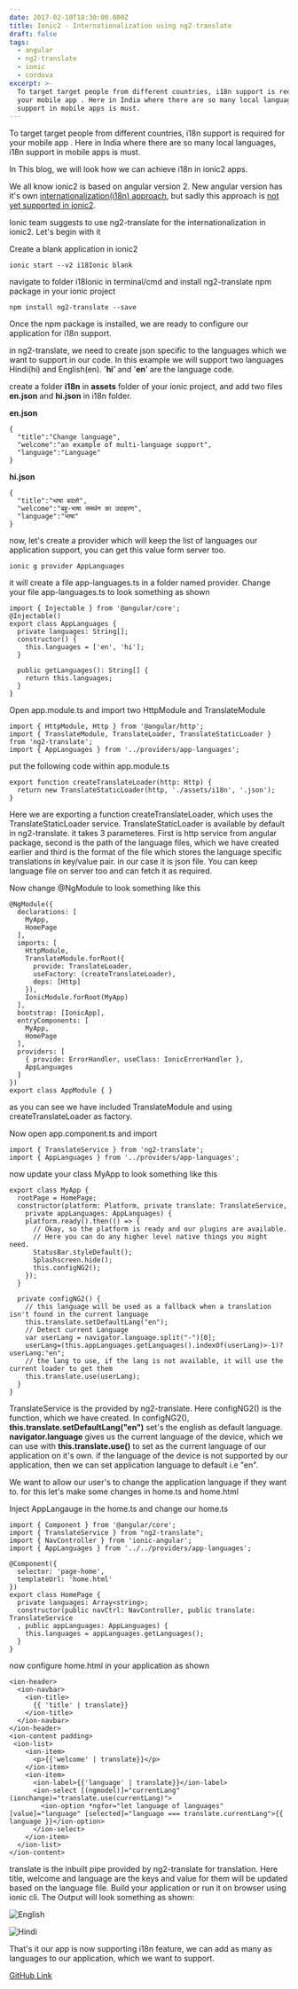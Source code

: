 ```yaml
---
date: 2017-02-10T18:30:00.000Z
title: Ionic2 - Internationalization using ng2-translate
draft: false
tags:
  - angular
  - ng2-translate
  - ionic
  - cordova
excerpt: >-
  To target target people from different countries, i18n support is required for
  your mobile app . Here in India where there are so many local languages, i18n
  support in mobile apps is must.
---
```

To target target people from different countries, i18n support is required for your mobile app . Here in India where there are so many local languages, i18n support in mobile apps is must.

In This blog, we will look how we can achieve i18n in ionic2 apps.

We all know ionic2 is based on angular version 2. New angular version has it's own [internationalization(i18n) approach](https://angular.io/docs/ts/latest/cookbook/i18n.html), but sadly this approach is [not yet supported in ionic2](https://github.com/driftyco/ionic/issues/8542).

Ionic team suggests to use ng2-translate for the internationalization in ionic2. Let's begin with it

Create a blank application in ionic2

```
ionic start --v2 i18Ionic blank
```

navigate to folder i18Ionic in terminal/cmd and install ng2-translate npm package in your ionic project

```
npm install ng2-translate --save
```

Once the npm package is installed, we are ready to configure our application for i18n support.



in ng2-translate, we need to create json specific to the languages which we want to support in our code. In this example we will support two languages Hindi(hi) and English(en). '**hi**' and '**en**' are the language code.

create a folder **i18n** in **assets** folder of your ionic project, and add two files **en.json** and **hi.json** in i18n folder.

**en.json**

```
{
  "title":"Change language",
  "welcome":"an example of multi-language support",
  "language":"Language"
}
```

**hi.json**

```
{
  "title":"भाषा बदलो",
  "welcome":"बहु-भाषा समर्थन का उदाहरण",
  "language":"भाषा"
}
```

now, let's create a provider which will keep the list of languages our application support, you can get this value form server too.

```
ionic g provider AppLanguages
```

it will create a file app-languages.ts in a folder named provider. Change your file app-languages.ts to look something as shown

```
import { Injectable } from '@angular/core';
@Injectable()
export class AppLanguages {
  private languages: String[];
  constructor() {
    this.languages = ['en', 'hi'];
  }

  public getLanguages(): String[] {
    return this.languages;
  }
}
```

Open app.module.ts and import two HttpModule and TranslateModule

```
import { HttpModule, Http } from '@angular/http';
import { TranslateModule, TranslateLoader, TranslateStaticLoader } from 'ng2-translate';
import { AppLanguages } from '../providers/app-languages';
```

put the following code within app.module.ts

```
export function createTranslateLoader(http: Http) {
  return new TranslateStaticLoader(http, './assets/i18n', '.json');
}
```

Here we are exporting a function createTranslateLoader, which uses the TranslateStaticLoader service. TranslateStaticLoader is available by default in ng2-translate. it takes 3 parameteres. First is http service from angular package, second is the path of the language files, which we have created earlier and third is the format of the file which stores the language specific translations in key/value pair. in our case it is json file. You can keep language file on server too and can fetch it as required.



Now change @NgModule to look something like this

```
@NgModule({
  declarations: [
    MyApp,
    HomePage
  ],
  imports: [
    HttpModule,
    TranslateModule.forRoot({
      provide: TranslateLoader,
      useFactory: (createTranslateLoader),
      deps: [Http]
    }),
    IonicModule.forRoot(MyApp)
  ],
  bootstrap: [IonicApp],
  entryComponents: [
    MyApp,
    HomePage
  ],
  providers: [
    { provide: ErrorHandler, useClass: IonicErrorHandler },
    AppLanguages
  ]
})
export class AppModule { }
```

as you can see we have included TranslateModule and using createTranslateLoader as factory.

Now open app.component.ts and import

```
import { TranslateService } from 'ng2-translate';
import { AppLanguages } from '../providers/app-languages';
```

now update your class MyApp to look something like this

```
export class MyApp {
  rootPage = HomePage;
  constructor(platform: Platform, private translate: TranslateService,
    private appLanguages: AppLanguages) {
    platform.ready().then(() => {
      // Okay, so the platform is ready and our plugins are available.
      // Here you can do any higher level native things you might need.
      StatusBar.styleDefault();
      Splashscreen.hide();
      this.configNG2();
    });
  }

  private configNG2() {
    // this language will be used as a fallback when a translation isn't found in the current language
    this.translate.setDefaultLang("en");
    // Detect current Language
    var userLang = navigator.language.split("-")[0];
    userLang=(this.appLanguages.getLanguages().indexOf(userLang)>-1)?userLang:"en";
    // the lang to use, if the lang is not available, it will use the current loader to get them
    this.translate.use(userLang);
  }
}
```

TranslateService is the provided by ng2-translate. Here configNG2() is the function, which we have created. In configNG2(), **this.translate.setDefaultLang("en")** set's the english as default language. **navigator.language** gives us the current language of the device, which we can use with **this.translate.use()** to set as the current language of our application on it's own. if the language of the device is not supported by our application, then we can set application language to default i.e "en".

We want to allow our user's to change the application language if they want to. for this let's make some changes in home.ts and home.html

Inject AppLangauge in the home.ts and change our home.ts 

```
import { Component } from '@angular/core';
import { TranslateService } from "ng2-translate";
import { NavController } from 'ionic-angular';
import { AppLanguages } from '../../providers/app-languages'; 

@Component({
  selector: 'page-home',
  templateUrl: 'home.html'
})
export class HomePage {
  private languages: Array<string>;
  constructor(public navCtrl: NavController, public translate: TranslateService
  , public appLanguages: AppLanguages) {
    this.languages = appLanguages.getLanguages();
  }
}
```

now configure home.html in your application as shown

```
<ion-header>
  <ion-navbar>
    <ion-title>
      {{ 'title' | translate}}
    </ion-title>
  </ion-navbar>
</ion-header>
<ion-content padding>
 <ion-list>
    <ion-item>
      <p>{{'welcome' | translate}}</p>
    </ion-item>
    <ion-item>
      <ion-label>{{'language' | translate}}</ion-label>
      <ion-select [(ngmodel)]="currentLang" (ionchange)="translate.use(currentLang)">
        <ion-option *ngfor="let language of languages" [value]="language" [selected]="language === translate.currentLang">{{ language }}</ion-option>
      </ion-select>
    </ion-item>
  </ion-list>
</ion-content>
```

translate is the inbuilt pipe provided by ng2-translate for translation. Here title, welcome and language are the keys and value for them will be updated based on the language file. Build your application or run it on browser using ionic cli. The Output will look something as shown:

![English](/assets/en-ng2-translate.png "English")

![Hindi](/assets/hi-ng2-translate.png "Hindi")

That's it our app is now supporting i18n feature, we can add as many as languages to our application, which we want to support.

[GitHub Link](https://github.com/nitishkumar71/i18Ionic)
